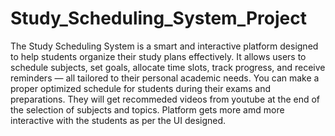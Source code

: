 # Study_Scheduling_System_Project
The Study Scheduling System is a smart and interactive platform designed to help students organize their study plans effectively. It allows users to schedule subjects, set goals, allocate time slots, track progress, and receive reminders — all tailored to their personal academic needs.
You can make a proper optimized schedule for students during their exams and preparations. They will get recommeded videos from youtube at the end of the selection of subjects and topics.
Platform gets more amd more interactive with the students as per the UI designed.
